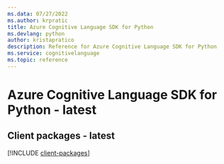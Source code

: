 ```yaml
---
ms.data: 07/27/2022
ms.author: krpratic
title: Azure Cognitive Language SDK for Python
ms.devlang: python
author: kristapratico
description: Reference for Azure Cognitive Language SDK for Python
ms.service: cognitivelanguage
ms.topic: reference
---
```

# Azure Cognitive Language SDK for Python - latest

## Client packages - latest
[!INCLUDE [client-packages](cognitive-language-client-index.md)]